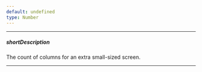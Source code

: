 ```yaml
---
default: undefined
type: Number
---
```

---
##### shortDescription
The count of columns for an extra small-sized screen.

---
